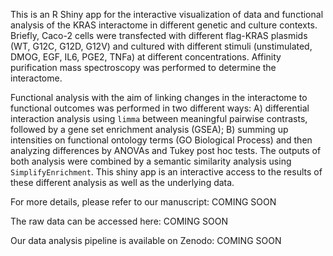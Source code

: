 This is an R Shiny app for the interactive visualization of data and functional analysis of the KRAS interactome in different genetic and culture contexts. Briefly, Caco-2 cells were transfected with different flag-KRAS plasmids (WT, G12C, G12D, G12V) and cultured with different stimuli (unstimulated, DMOG, EGF, IL6, PGE2, TNFa) at different concentrations. Affinity purification mass spectroscopy was performed to determine the interactome. 

Functional analysis with the aim of linking changes in the interactome to functional outcomes was performed in two different ways: A) differential interaction analysis using `limma` between meaningful pairwise contrasts, followed by a gene set enrichment analysis (GSEA); B) summing up intensities on functional ontology terms (GO Biological Process) and then analyzing differences by ANOVAs and Tukey post hoc tests. The outputs of both analysis were combined by a semantic similarity analysis using `SimplifyEnrichment`. This shiny app is an interactive access to the results of these different analysis as well as the underlying data.

For more details, please refer to our manuscript: COMING SOON

The raw data can be accessed here: COMING SOON

Our data analysis pipeline is available on Zenodo: COMING SOON
